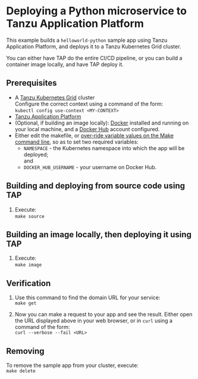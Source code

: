 # Deploying a Python microservice to Tanzu Application Platform

This example builds a `helloworld-python` sample app using Tanzu Application Platform,
and deploys it to a Tanzu Kubernetes Grid cluster.

You can either have TAP do the entire CI/CD pipeline, or you can build a container image locally, and have TAP deploy it.

## Prerequisites

- A [Tanzu Kubernetes Grid](https://tanzu.vmware.com/kubernetes-grid) cluster<br />
  Configure the correct context using a command of the form:<br />
  ``kubectl config use-context <MY-CONTEXT>``
- [Tanzu Application Platform](https://tanzu.vmware.com/application-platform)
- (Optional, if building an image locally): [Docker](https://www.docker.com) installed and running on your local machine,
  and a [Docker Hub](https://hub.docker.com/) account configured.
- Either edit the makefile, or [over-ride variable values on the Make command line](https://www.gnu.org/software/make/manual/html_node/Overriding.html), so as to set two required variables:
  - ``NAMESPACE`` - the Kubernetes namespace into which the app will be deployed;<br />and
  - ``DOCKER_HUB_USERNAME`` - your username on Docker Hub.

## Building and deploying from source code using TAP

1. Execute:<br />
   ``make source``

## Building an image locally, then deploying it using TAP

1. Execute:<br />
   ``make image``

## Verification

1. Use this command to find the domain URL for your service:<br />
  ``make get``

1. Now you can make a request to your app and see the result.
   Either open the URL displayed above in your web browser,
   or in ``curl`` using a command of the form:<br />
   ``curl --verbose --fail <URL>``

## Removing

To remove the sample app from your cluster, execute:<br />
    ``make delete``
